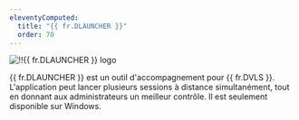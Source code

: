 ```yaml
---
eleventyComputed:
  title: "{{ fr.DLAUNCHER }}"
  order: 70
---
```

![!!{{ fr.DLAUNCHER }} logo](https://cdnweb.devolutions.net/images/projects/launcher/logos/launcher-color-shadow.svg)

{{ fr.DLAUNCHER }} est un outil d'accompagnement pour {{ fr.DVLS }}. L'application peut lancer plusieurs sessions à distance simultanément, tout en donnant aux administrateurs un meilleur contrôle. Il est seulement disponible sur Windows. 